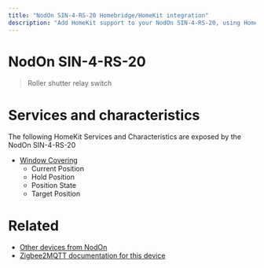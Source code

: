 ```yaml
---
title: "NodOn SIN-4-RS-20 Homebridge/HomeKit integration"
description: "Add HomeKit support to your NodOn SIN-4-RS-20, using Homebridge, Zigbee2MQTT and homebridge-z2m."
---
```

<!---
This file has been GENERATED using src/docgen/docgen.ts
DO NOT EDIT THIS FILE MANUALLY!
-->
# NodOn SIN-4-RS-20
> Roller shutter relay switch


# Services and characteristics
The following HomeKit Services and Characteristics are exposed by
the NodOn SIN-4-RS-20

* [Window Covering](../../cover.md)
  * Current Position
  * Hold Position
  * Position State
  * Target Position


# Related
* [Other devices from NodOn](../index.md#nodon)
* [Zigbee2MQTT documentation for this device](https://www.zigbee2mqtt.io/devices/SIN-4-RS-20.html)
